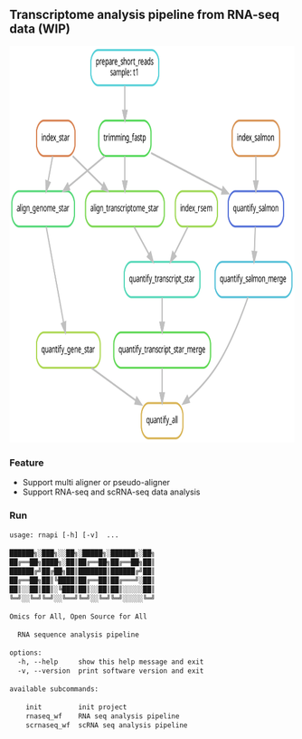 ## Transcriptome analysis pipeline from RNA-seq data (WIP)

<div align=center><img width="700" height="700" src="docs/dag.png"/></div>

### Feature
+ Support multi aligner or pseudo-aligner
+ Support RNA-seq and scRNA-seq data analysis


### Run
```{bash}
usage: rnapi [-h] [-v]  ...

██████╗░███╗░░██╗░█████╗░██████╗░██╗
██╔══██╗████╗░██║██╔══██╗██╔══██╗██║
██████╔╝██╔██╗██║███████║██████╔╝██║
██╔══██╗██║╚████║██╔══██║██╔═══╝░██║
██║░░██║██║░╚███║██║░░██║██║░░░░░██║
╚═╝░░╚═╝╚═╝░░╚══╝╚═╝░░╚═╝╚═╝░░░░░╚═╝

Omics for All, Open Source for All

  RNA sequence analysis pipeline

options:
  -h, --help     show this help message and exit
  -v, --version  print software version and exit

available subcommands:
  
    init         init project
    rnaseq_wf    RNA seq analysis pipeline
    scrnaseq_wf  scRNA seq analysis pipeline
```
